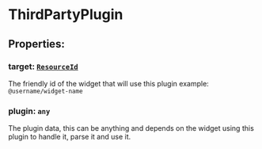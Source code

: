 # **ThirdPartyPlugin**
## **Properties**:
### target: [`ResourceId`](./ResourceId)
The friendly id of the widget that will use this plugin
example: `@username/widget-name`
### plugin: `any`
The plugin data, this can be anything and depends on the widget using this plugin
to handle it, parse it and use it.